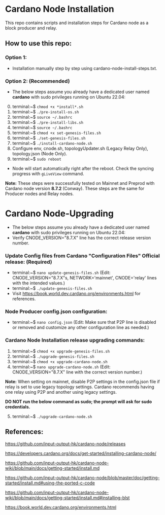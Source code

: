 # Cardano Node Installation

This repo contains scripts and installation steps for Cardano node as a block producer and relay.

## How to use this repo:

### Option 1:

- Installation manually step by step using cardano-node-install-steps.txt.

### Option 2: (Recommended)

- The below steps assume you already have a dedicated user named **cardano** with sudo privileges running on Ubuntu 22.04:

0. terminal:~$ `chmod +x *install*.sh`
1. terminal:~$ `./pre-install-os.sh`
2. terminal:~$ `source ~/.bashrc`
3. terminal:~$ `./pre-install-libs.sh`
4. terminal:~$ `source ~/.bashrc`
5. terminal:~$ `chmod +x set-genesis-files.sh`
6. terminal:~$ `./set-genesis-files.sh`
7. terminal:~$ `./install-cardano-node.sh`
8. Configure env, cnode.sh, topologyUpdater.sh (Legacy Relay Only), topology.json (Node Only).
9. terminal:~$ `sudo reboot`
* Node will start automatically right after the reboot. Check the syncing progress with `gLiveView` command.

**Note:** These steps were successfully tested on Mainnet and Preprod with Cardano node version **8.7.2** (Conway). These steps are the same for Producer nodes and Relay nodes.

# Cardano Node-Upgrading

- The below steps assume you already have a dedicated user named **cardano** with sudo privileges running on Ubuntu 22.04:
- Verify CNODE_VERSION="8.7.X" line has the correct release version number.

### Update Config files from Cardano "Configuration Files" Official release: (Required)

- terminal:~$ `nano update-genesis-files.sh` (Edit: CNODE_VERSION="8.7.X"s, NETWORK='mainnet', CNODE='relay' lines with the intended values.)
- terminal:~$ `./update-genesis-files.sh`
- Visit https://book.world.dev.cardano.org/environments.html for references.

### Node Producer config.json configuration:

- terminal:~$ `nano config.json` (Edit: Make sure that P2P line is disabled or removed and customize any other configuration line as needed.)

### Cardano Node Installation release upgrading commands:

1. terminal:~$ `chmod +x upgrade-genesis-files.sh`
2. terminal:~$ `./upgrade-genesis-files.sh`
3. terminal:~$ `chmod +x upgrade-cardano-node.sh`
4. terminal:~$ `nano upgrade-cardano-node.sh` (Edit: CNODE_VERSION="8.7.X" line with the correct version number.)

**Note:** When setting on mainnet, disable P2P settings in the config.json file if relay is set to use legacy topology settings. Cardano recommends having one relay using P2P and another using legacy settings.  

**DO NOT run the below command as sudo; the prompt will ask for sudo credentials.**

5. terminal:~$ `./upgrade-cardano-node.sh`

## References:

https://github.com/input-output-hk/cardano-node/releases

https://developers.cardano.org/docs/get-started/installing-cardano-node/

https://github.com/input-output-hk/cardano-node-wiki/blob/main/docs/getting-started/install.md

https://github.com/input-output-hk/cardano-node/blob/master/doc/getting-started/install.md#using-the-ported-c-code

https://github.com/input-output-hk/cardano-node-wiki/blob/main/docs/getting-started/install.md#installing-blst

https://book.world.dev.cardano.org/environments.html
